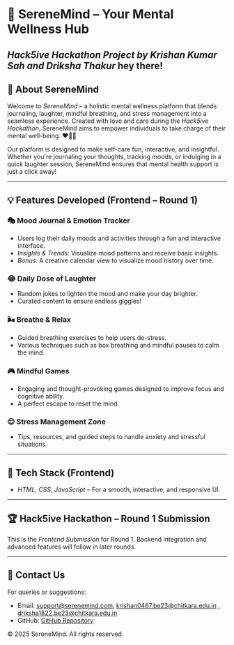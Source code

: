 # 🌸 SereneMind – Your Mental Wellness Hub

*Hack5ive Hackathon Project by Krishan Kumar Sah and Driksha Thakur*
hey there!
---

## 🎯 About SereneMind

Welcome to *SereneMind* – a holistic mental wellness platform that blends journaling, laughter, mindful breathing, and stress management into a seamless experience. Created with love and care during the *Hack5ive Hackathon*, SereneMind aims to empower individuals to take charge of their mental well-being. ❤🧘‍♀

Our platform is designed to make self-care fun, interactive, and insightful. Whether you're journaling your thoughts, tracking moods, or indulging in a quick laughter session, SereneMind ensures that mental health support is just a click away!

---

## 💡 Features Developed (Frontend – Round 1)

### 🎭 Mood Journal & Emotion Tracker
- Users log their daily moods and activities through a fun and interactive interface.
- *Insights & Trends:* Visualize mood patterns and receive basic insights.
- *Bonus:* A creative calendar view to visualize mood history over time.

### 😂 Daily Dose of Laughter
- Random jokes to lighten the mood and make your day brighter.
- Curated content to ensure endless giggles!

### 🌬 Breathe & Relax
- Guided breathing exercises to help users de-stress.
- Various techniques such as box breathing and mindful pauses to calm the mind.

### 🎮 Mindful Games
- Engaging and thought-provoking games designed to improve focus and cognitive ability.
- A perfect escape to reset the mind.

### 😌 Stress Management Zone
- Tips, resources, and guided steps to handle anxiety and stressful situations.

---

## 🚀 Tech Stack (Frontend)

- *HTML, CSS, JavaScript* – For a smooth, interactive, and responsive UI.

---

## 🏆 Hack5ive Hackathon – Round 1 Submission

This is the *Frontend Submission* for Round 1. Backend integration and advanced features will follow in later rounds.

---

## 📧 Contact Us

For queries or suggestions:
- Email: support@serenemind.com, krishan0467.be23@chitkara.edu.in , driksha1822.be23@chitkara.edu.in
- GitHub: [GitHub Repository](https://github.com/krishhn13/Mental-Wellness-Hub)

© 2025 SereneMind. All rights reserved.
